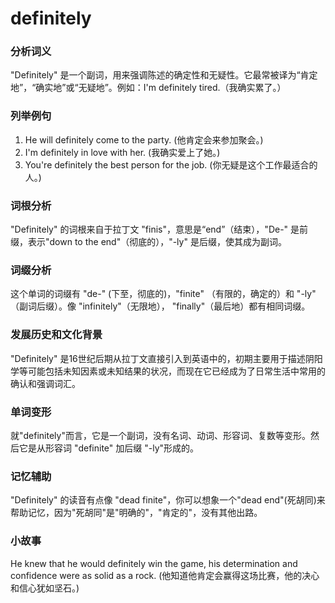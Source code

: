 # definitely

### 分析词义

  

"Definitely" 是一个副词，用来强调陈述的确定性和无疑性。它最常被译为“肯定地”，“确实地”或“无疑地”。例如：I'm definitely tired.（我确实累了。）

  

### 列举例句

  

1.  He will definitely come to the party. (他肯定会来参加聚会。)
2.  I'm definitely in love with her. (我确实爱上了她。)
3.  You're definitely the best person for the job. (你无疑是这个工作最适合的人。)

  

### 词根分析

  

"Definitely" 的词根来自于拉丁文 "finis"，意思是“end”（结束），"De-" 是前缀，表示"down to the end"（彻底的），"-ly" 是后缀，使其成为副词。

  

### 词缀分析

  

这个单词的词缀有 "de-" (下至，彻底的)，"finite" （有限的，确定的）和 "-ly" （副词后缀）。像 "infinitely"（无限地）， "finally"（最后地）都有相同词缀。

  

### 发展历史和文化背景

  

"Definitely" 是16世纪后期从拉丁文直接引入到英语中的，初期主要用于描述阴阳学等可能包括未知因素或未知结果的状况，而现在它已经成为了日常生活中常用的确认和强调词汇。

  

### 单词变形

  

就"definitely"而言，它是一个副词，没有名词、动词、形容词、复数等变形。然后它是从形容词 "definite" 加后缀 "-ly"形成的。

  

### 记忆辅助

  

"Definitely" 的读音有点像 "dead finite"，你可以想象一个"dead end"(死胡同)来帮助记忆，因为"死胡同"是"明确的"，"肯定的"，没有其他出路。

  

### 小故事

  

He knew that he would definitely win the game, his determination and confidence were as solid as a rock. (他知道他肯定会赢得这场比赛，他的决心和信心犹如坚石。)
